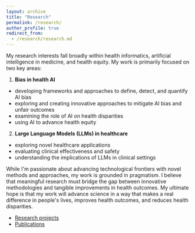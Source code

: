 ```yaml
---
layout: archive
title: "Research"
permalink: /research/
author_profile: true
redirect_from: 
  - /research/research.md
---
```


My research interests fall broadly within health informatics, artificial intelligence in medicine, and health equity. My work is primarily focused on two key areas:

1. **Bias in health AI** 
  - developing frameworks and approaches to define, detect, and quantify AI bias
  - exploring and creating innovative approaches to mitigate AI bias and unfair outcomes
  - examining the role of AI on health disparities
  - using AI to advance health equity

2. **Large Language Models (LLMs) in healthcare** 
  - exploring novel healthcare applications
  - evaluating clinical effectiveness and safety
  - understanding the implications of LLMs in clinical settings

While I'm passionate about advancing technological frontiers with novel methods and approaches, my work is grounded in pragmatism. I believe that meaningful research must bridge the gap between innovative methodologies and tangible improvements in health outcomes. My ultimate hope is that my work will advance science in a way that makes a real difference in people's lives, improves health outcomes, and reduces health disparities.

- [Research projects](.)
- [Publications](/research/publications/)